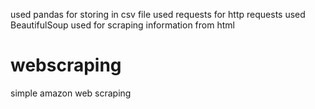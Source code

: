 used pandas for storing in csv file 
used requests for http requests 
used BeautifulSoup used for scraping information from html 

# webscraping
simple amazon web scraping 
